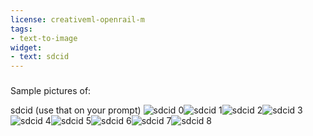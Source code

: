 ```yaml
---
license: creativeml-openrail-m
tags:
- text-to-image
widget:
- text: sdcid
---
```

### 
Sample pictures of:
  
  
  
  
  
  
  
  
sdcid (use that on your prompt) 
![sdcid 0](https://huggingface.co/AppInApp/33133f47-1f51-452c-b7e3-bb5177db5577/resolve/main/instance_data/sdcid_%286%29.jpg)![sdcid 1](https://huggingface.co/AppInApp/33133f47-1f51-452c-b7e3-bb5177db5577/resolve/main/instance_data/sdcid_%289%29.jpg)![sdcid 2](https://huggingface.co/AppInApp/33133f47-1f51-452c-b7e3-bb5177db5577/resolve/main/instance_data/sdcid_%287%29.jpg)![sdcid 3](https://huggingface.co/AppInApp/33133f47-1f51-452c-b7e3-bb5177db5577/resolve/main/instance_data/sdcid_%288%29.jpg)![sdcid 4](https://huggingface.co/AppInApp/33133f47-1f51-452c-b7e3-bb5177db5577/resolve/main/instance_data/sdcid_%281%29.jpg)![sdcid 5](https://huggingface.co/AppInApp/33133f47-1f51-452c-b7e3-bb5177db5577/resolve/main/instance_data/sdcid_%283%29.jpg)![sdcid 6](https://huggingface.co/AppInApp/33133f47-1f51-452c-b7e3-bb5177db5577/resolve/main/instance_data/sdcid_%284%29.jpg)![sdcid 7](https://huggingface.co/AppInApp/33133f47-1f51-452c-b7e3-bb5177db5577/resolve/main/instance_data/sdcid_%285%29.jpg)![sdcid 8](https://huggingface.co/AppInApp/33133f47-1f51-452c-b7e3-bb5177db5577/resolve/main/instance_data/sdcid_%282%29.jpg)
